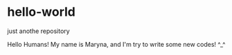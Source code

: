 # hello-world
just anothe repository

Hello Humans!
My name is Maryna, and I'm try to write some new codes! ^_^

